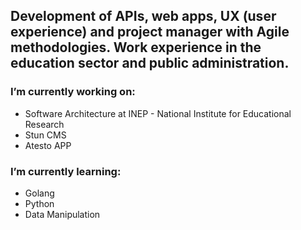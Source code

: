 ## Development of APIs, web apps, UX (user experience) and project manager with Agile methodologies. Work experience in the education sector and public administration.

### I’m currently working on:
- Software Architecture at INEP - National Institute for Educational Research
- Stun CMS
- Atesto APP

### I’m currently learning:
- Golang
- Python
- Data Manipulation

